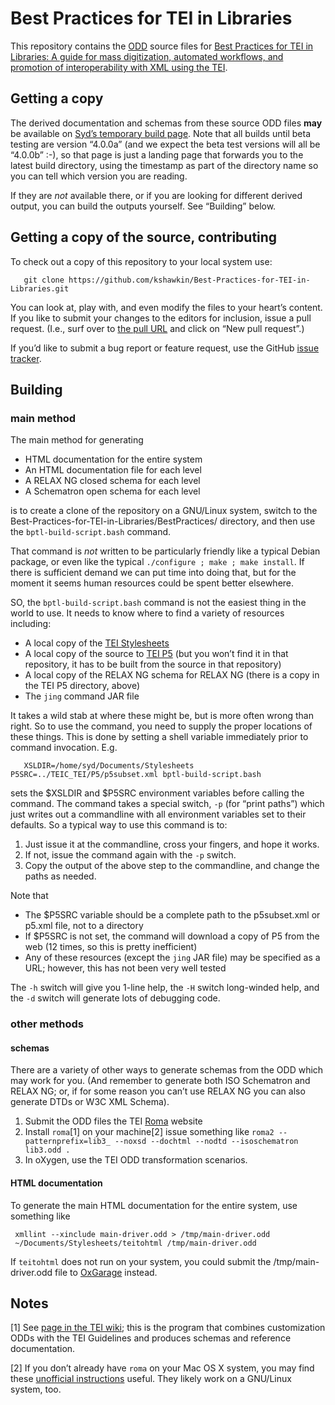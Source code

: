 # Best Practices for TEI in Libraries

This repository contains the [ODD](http://wiki.tei-c.org/index.php/ODD) source files for [Best Practices for TEI in Libraries: A guide for mass digitization, automated workflows, and promotion of interoperability with XML using the TEI](http://purl.oclc.org/NET/teiinlibraries).

## Getting a copy

The derived documentation and schemas from these source ODD files
**may** be available on [Syd’s temporary build
page](http://paramedic.wwp.neu.edu/~syd/temp/BPTL/index.html). Note
that all builds until beta testing are version “4.0.0a” (and we expect
the beta test versions will all be “4.0.0b” :-), so that page is just
a landing page that forwards you to the latest build directory, using
the timestamp as part of the directory name so you can tell which
version you are reading.

If they are _not_ available there, or if you are looking for different
derived output, you can build the outputs yourself. See “Building”
below.

## Getting a copy of the source, contributing

To check out a copy of this repository to your local system use:
```
   git clone https://github.com/kshawkin/Best-Practices-for-TEI-in-Libraries.git
```

You can look at, play with, and even modify the files to your
heart&#x2019;s content. If you like to submit your changes to the
editors for inclusion, issue a pull request. (I.e., surf over to [the
pull
URL](https://github.com/kshawkin/Best-Practices-for-TEI-in-Libraries/pulls)
and click on “New pull request”.)

If you’d like to submit a bug report or feature request, use the
GitHub [issue tracker](https://github.com/kshawkin/Best-Practices-for-TEI-in-Libraries/issues).

## Building

### main method

The main method for generating

 * HTML documentation for the entire system
 * An HTML documentation file for each level
 * A RELAX NG closed schema for each level
 * A Schematron open schema for each level

is to create a clone of the repository on a GNU/Linux system,
switch to the Best-Practices-for-TEI-in-Libraries/BestPractices/
directory, and then use the `bptl-build-script.bash` command.

That command is _not_ written to be particularly friendly like a
typical Debian package, or even like the typical `./configure ; make ;
make install`. If there is sufficient demand we can put time into
doing that, but for the moment it seems human resources could be spent
better elsewhere.

SO, the `bptl-build-script.bash` command is not the easiest thing in
the world to use. It needs to know where to find a variety of
resources including:

 * A local copy of the [TEI Stylesheets](https://github.com/TEIC/Stylesheets/)
 * A local copy of the source to [TEI P5](https://github.com/TEIC/TEI/) (but you won’t find it in that repository, it has to be built from the source in that repository)
 * A local copy of the RELAX NG schema for RELAX NG (there is a copy in the TEI P5 directory, above)
 * The `jing` command JAR file

It takes a wild stab at where these might be, but is more often wrong
than right. So to use the command, you need to supply the proper
locations of these things. This is done by setting a shell variable
immediately prior to command invocation. E.g.

```
   XSLDIR=/home/syd/Documents/Stylesheets P5SRC=../TEIC_TEI/P5/p5subset.xml bptl-build-script.bash
```

sets the $XSLDIR and $P5SRC environment variables before calling the
command. The command takes a special switch, `-p` (for “print paths”)
which just writes out a commandline with all environment variables set
to their defaults. So a typical way to use this command is to:

 1. Just issue it at the commandline, cross your fingers, and hope it works. 
 1. If not, issue the command again with the `-p` switch.
 1. Copy the output of the above step to the commandline, and change the paths as needed.

Note that

 * The $P5SRC variable should be a complete path to the p5subset.xml or p5.xml file, not to a directory
 * If $P5SRC is not set, the command will download a copy of P5 from the web (12 times, so this is pretty inefficient)
 * Any of these resources (except the `jing` JAR file) may be specified as a URL; however, this has not been very well tested

The `-h` switch will give you 1-line help, the `-H` switch long-winded
help, and the `-d` switch will generate lots of debugging code.

### other methods

#### schemas

There are a variety of other ways to generate schemas from the ODD
which may work for you. (And remember to generate both ISO Schematron
and RELAX NG; or, if for some reason you can’t use RELAX NG you can
also generate DTDs or W3C XML Schema).

1. Submit the ODD files the TEI [Roma](http://www.tei-c.org/Roma/) website
1. Install `roma`[1] on your machine[2] issue something like `roma2 --patternprefix=lib3_ --noxsd --dochtml --nodtd --isoschematron lib3.odd .`
1. In oXygen, use the TEI ODD transformation scenarios.

#### HTML documentation

To generate the main HTML documentation for the entire system, use something like
```
 xmllint --xinclude main-driver.odd > /tmp/main-driver.odd
 ~/Documents/Stylesheets/teitohtml /tmp/main-driver.odd
```
If `teitohtml` does not run on your system, you could submit the /tmp/main-driver.odd file to [OxGarage](http://www.tei-c.org/oxgarage/) instead.

Notes
-----
[1] See [page in the TEI wiki](https://wiki.tei-c.org/index.php/Roma); this is the program that combines customization ODDs with the TEI Guidelines and produces schemas and reference documentation.

[2] If you don’t already have `roma` on your Mac OS X system, you may find these [unofficial instructions](http://www.wwp.neu.edu/outreach/seminars/_current/handouts/roma_CLI_MacOS_X.html) useful. They likely work on a GNU/Linux system, too.
